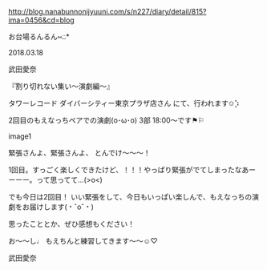 http://blog.nanabunnonijyuuni.com/s/n227/diary/detail/815?ima=0456&cd=blog





お台場るんるん⑅︎◡̈︎*

2018.03.18

武田愛奈





『割り切れない集い〜演劇編〜』

タワーレコード
ダイバーシティー東京プラザ店さん
にて、行われます✩︎⡱




2回目のもえなっちペアでの演劇(o･ω･o)
3部 18:00〜です⚑︎⚐︎


image1





緊張さんよ、緊張さんよ、
とんでけ〜〜〜！










1回目。すっごく楽しくできたけど、！！！やっぱり緊張がでてしまったなあーーーー。って思ってて…(>o<)







でも今日は2回目！
いい緊張をして、今日もいっぱい楽しんで、もえなっちの演劇をお届けします(﹡ˆoˆ﹡)

思ったこととか、ぜひ感想もください！












お〜〜し♩
もえちんと練習してきます〜〜☺️♡



武田愛奈 